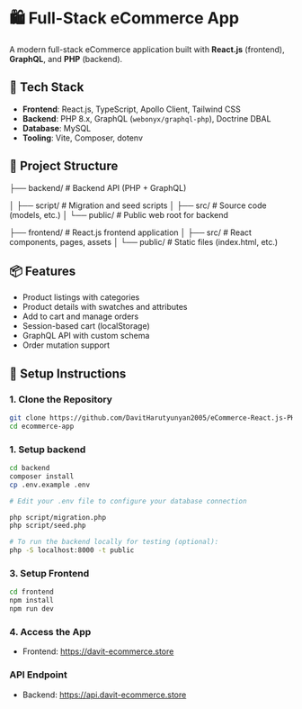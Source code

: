 # 🛍️ Full-Stack eCommerce App

A modern full-stack eCommerce application built with **React.js** (frontend), **GraphQL**, and **PHP** (backend).

## 🚀 Tech Stack

- **Frontend**: React.js, TypeScript, Apollo Client, Tailwind CSS
- **Backend**: PHP 8.x, GraphQL (`webonyx/graphql-php`), Doctrine DBAL
- **Database**: MySQL
- **Tooling**: Vite, Composer, dotenv

## 📂 Project Structure
├── backend/              # Backend API (PHP + GraphQL)

│   ├── script/           # Migration and seed scripts
│   ├── src/              # Source code (models, etc.)
│   └── public/           # Public web root for backend

├── frontend/             # React.js frontend application
│   ├── src/              # React components, pages, assets
│   └── public/           # Static files (index.html, etc.)

## 📦 Features

- Product listings with categories
- Product details with swatches and attributes
- Add to cart and manage orders
- Session-based cart (localStorage)
- GraphQL API with custom schema
- Order mutation support

## 🔧 Setup Instructions

### 1. Clone the Repository

```bash
git clone https://github.com/DavitHarutyunyan2005/eCommerce-React.js-PHP-.git ecommerce-app
cd ecommerce-app
```

### 1. Setup backend

```bash
cd backend
composer install
cp .env.example .env

# Edit your .env file to configure your database connection

php script/migration.php
php script/seed.php

# To run the backend locally for testing (optional):
php -S localhost:8000 -t public

```

### 3. Setup Frontend

```bash
cd frontend
npm install
npm run dev
```

### 4. Access the App

- Frontend: https://davit-ecommerce.store

### API Endpoint

- Backend: https://api.davit-ecommerce.store
